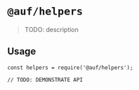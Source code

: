 # `@auf/helpers`

> TODO: description

## Usage

```
const helpers = require('@auf/helpers');

// TODO: DEMONSTRATE API
```

